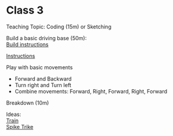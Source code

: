 # Class 3
Teaching Topic: Coding (15m) or Sketching

Build a basic driving base (50m): \
[Build instructions](https://bit.ly/3oaWnKg)

[Instructions](https://education.lego.com/v3/assets/blt293eea581807678a/blt06873e1b438a0d7e/5ec8e66f033ad5045f4c79a6/driving-base-bi-pdf-book1of1.pdf)

Play with basic movements

- Forward and Backward
- Turn right and Turn left
- Combine movements: Forward, Right, Forward, Right, Forward

Breakdown (10m)

Ideas: \
[Train](https://www.youtube.com/watch?app=desktop&v=gppPGJGmm6o&feature=youtu.be) \
[Spike Trike](https://www.eurobricks.com/forum/index.php?/forums/topic/178499-free-building-instructions-for-45678-spike-prime-and-51515-robot-inventor/)

